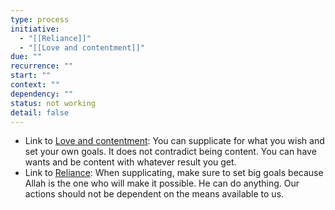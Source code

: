 ```yaml
---
type: process
initiative:
  - "[[Reliance]]"
  - "[[Love and contentment]]"
due: ""
recurrence: ""
start: ""
context: ""
dependency: ""
status: not working
detail: false
---
```


* Link to [Love and contentment](Initiatives/good%20traits/Love%20and%20contentment.md): You can supplicate for what you wish and set your own goals. It does not contradict being content. You can have wants and be content with whatever result you get.
* Link to [Reliance](Initiatives/good%20traits/Reliance.md): When supplicating, make sure to set big goals because Allah is the one who will make it possible. He can do anything. Our actions should not be dependent on the means available to us.
